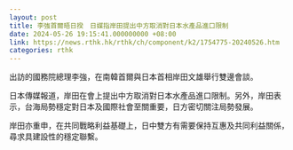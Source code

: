 ```yaml
---
layout: post
title: 李強首爾晤日揆　日媒指岸田提出中方取消對日本水產品進口限制
date: 2024-05-26 19:15:41.000000000 +08:00
link: https://news.rthk.hk/rthk/ch/component/k2/1754775-20240526.htm
categories: rthk
---
```


出訪的國務院總理李強，在南韓首爾與日本首相岸田文雄舉行雙邊會談。

日本傳媒報道，岸田在會上提出中方取消對日本水產品進口限制。另外，岸田表示，台海局勢穩定對日本及國際社會至關重要，日方密切關注局勢發展。

岸田亦重申，在共同戰略利益基礎上，日中雙方有需要保持互惠及共同利益關係，尋求具建設性的穩定聯繫。
